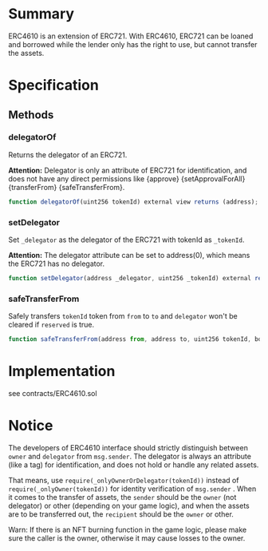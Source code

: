 # Summary
ERC4610 is an extension of ERC721. With ERC4610, ERC721 can be loaned and borrowed while the lender only has the right to use, but cannot transfer the assets.



# Specification



## Methods



### delegatorOf

Returns the delegator of an ERC721.

**Attention:** Delegator is only an attribute of ERC721 for identification, and does not have any direct permissions like {approve}  {setApprovalForAll}  {transferFrom}  {safeTransferFrom}.

``` js
function delegatorOf(uint256 tokenId) external view returns (address);
```



### setDelegator

Set `_delegator` as the delegator of the ERC721 with tokenId as `_tokenId`.

**Attention:** The delegator attribute can be set to address(0), which means the ERC721 has no delegator.

``` js
function setDelegator(address _delegator, uint256 _tokenId) external returns (bool);
```



### safeTransferFrom

Safely transfers `tokenId` token from `from` to `to` and `delegator` won't be cleared if `reserved` is true.

``` js
function safeTransferFrom(address from, address to, uint256 tokenId, bool reserved) external;
```



# Implementation

see contracts/ERC4610.sol



# Notice

The developers of ERC4610 interface should strictly distinguish between `owner` and `delegator` from `msg.sender`. The delegator is always an attribute (like a tag) for identification, and does not hold or handle any related assets.

That means, use `require(_onlyOwnerOrDelegator(tokenId))` instead of `require(_onlyOwner(tokenId))` for identity verification of `msg.sender` . When it comes to the transfer of assets, the `sender` should be the `owner` (not delegator) or other (depending on your game logic), and when the assets are to be transferred out, the `recipient` should be the `owner` or other.

Warn: If there is an NFT burning function in the game logic, please make sure the caller is the owner, otherwise it may cause losses to the owner.
